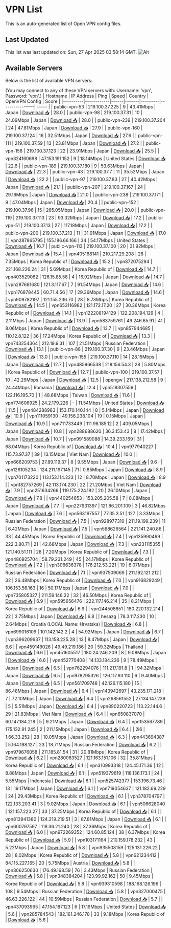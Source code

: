# VPN List

This is an auto-generated list of Open VPN config files.

## Last Updated

This list was last updated on: Sun, 27 Apr 2025 03:58:14 GMT.
![Alt](https://repobeats.axiom.co/api/embed/186b98318ef1479477931607c1ad7d823f12451f.svg "Repobeats analytics image")

## Available Servers

Below is the list of available VPN servers:

(You may connect to any of these VPN servers with: Username: 'vpn', Password: 'vpn'.)
| Hostname | IP Address | Ping | Speed | Country | OpenVPN Config | Score |
|----------|------------|------|-------|---------|----------------| ----- |
| public-vpn-53 | 219.100.37.225 | 9 | 43.41Mbps | Japan | [Download 📥](./configs/server_0_JP.ovpn) | 28.0 |
| public-vpn-98 | 219.100.37.31 | 10 | 24.09Mbps | Japan | [Download 📥](./configs/server_1_JP.ovpn) | 28.0 |
| public-vpn-239 | 219.100.37.204 | 24 | 47.81Mbps | Japan | [Download 📥](./configs/server_2_JP.ovpn) | 27.9 |
| public-vpn-160 | 219.100.37.124 | 16 | 32.51Mbps | Japan | [Download 📥](./configs/server_3_JP.ovpn) | 27.6 |
| public-vpn-111 | 219.100.37.59 | 13 | 23.81Mbps | Japan | [Download 📥](./configs/server_4_JP.ovpn) | 27.2 |
| public-vpn-158 | 219.100.37.123 | 22 | 23.91Mbps | Japan | [Download 📥](./configs/server_5_JP.ovpn) | 25.5 |
| vpn324160698 | 47.153.191.152 | 9 | 18.14Mbps | United States | [Download 📥](./configs/server_6_US.ovpn) | 22.6 |
| public-vpn-189 | 219.100.37.180 | 9 | 53.63Mbps | Japan | [Download 📥](./configs/server_7_JP.ovpn) | 22.3 |
| public-vpn-43 | 219.100.37.7 | 11 | 35.52Mbps | Japan | [Download 📥](./configs/server_8_JP.ovpn) | 22.2 |
| public-vpn-97 | 219.100.37.83 | 27 | 40.42Mbps | Japan | [Download 📥](./configs/server_9_JP.ovpn) | 21.1 |
| public-vpn-207 | 219.100.37.167 | 24 | 29.16Mbps | Japan | [Download 📥](./configs/server_10_JP.ovpn) | 21.0 |
| public-vpn-238 | 219.100.37.171 | 9 | 47.04Mbps | Japan | [Download 📥](./configs/server_11_JP.ovpn) | 20.4 |
| public-vpn-152 | 219.100.37.96 | 15 | 265.05Mbps | Japan | [Download 📥](./configs/server_12_JP.ovpn) | 20.0 |
| public-vpn-119 | 219.100.37.113 | 23 | 93.32Mbps | Japan | [Download 📥](./configs/server_13_JP.ovpn) | 17.2 |
| public-vpn-51 | 219.100.37.13 | 27 | 117.18Mbps | Japan | [Download 📥](./configs/server_14_JP.ovpn) | 17.2 |
| public-vpn-200 | 219.100.37.213 | 11 | 31.91Mbps | Japan | [Download 📥](./configs/server_15_JP.ovpn) | 17.0 |
| vpn287865795 | 155.186.66.166 | 34 | 54.17Mbps | United States | [Download 📥](./configs/server_16_US.ovpn) | 16.7 |
| public-vpn-113 | 219.100.37.100 | 20 | 31.92Mbps | Japan | [Download 📥](./configs/server_17_JP.ovpn) | 15.4 |
| vpn405168141 | 210.217.29.208 | 28 | 7.35Mbps | Korea Republic of | [Download 📥](./configs/server_18_KR.ovpn) | 15.2 |
| vpn872075294 | 221.168.226.24 | 31 | 5.69Mbps | Korea Republic of | [Download 📥](./configs/server_19_KR.ovpn) | 14.7 |
| vpn403529062 | 126.15.85.58 | 4 | 16.92Mbps | Japan | [Download 📥](./configs/server_20_JP.ovpn) | 14.7 |
| vpn287681680 | 121.3.117.67 | 7 | 91.54Mbps | Japan | [Download 📥](./configs/server_21_JP.ovpn) | 14.6 |
| vpn176878445 | 60.71.4.56 | 17 | 29.36Mbps | Japan | [Download 📥](./configs/server_22_JP.ovpn) | 14.6 |
| vpn909782197 | 121.155.236.70 | 28 | 8.73Mbps | Korea Republic of | [Download 📥](./configs/server_23_KR.ovpn) | 14.5 |
| vpn653116982 | 121.172.17.20 | 27 | 30.36Mbps | Korea Republic of | [Download 📥](./configs/server_24_KR.ovpn) | 14.1 |
| vpn122208194129 | 122.208.194.129 | 4 | 2.11Mbps | Japan | [Download 📥](./configs/server_25_JP.ovpn) | 13.9 |
| vpn583759761 | 49.246.65.91 | 41 | 8.06Mbps | Korea Republic of | [Download 📥](./configs/server_26_KR.ovpn) | 13.7 |
| vpn857944685 | 110.12.8.122 | 36 | 17.24Mbps | Korea Republic of | [Download 📥](./configs/server_27_KR.ovpn) | 13.3 |
| vpn743254364 | 212.19.9.31 | 107 | 21.51Mbps | Russian Federation | [Download 📥](./configs/server_28_RU.ovpn) | 13.1 |
| public-vpn-88 | 219.100.37.30 | 9 | 23.46Mbps | Japan | [Download 📥](./configs/server_29_JP.ovpn) | 13.0 |
| public-vpn-155 | 219.100.37.110 | 14 | 28.15Mbps | Japan | [Download 📥](./configs/server_30_JP.ovpn) | 12.7 |
| vpn485966538 | 218.156.54.3 | 28 | 5.80Mbps | Korea Republic of | [Download 📥](./configs/server_31_KR.ovpn) | 12.7 |
| public-vpn-100 | 219.100.37.57 | 10 | 42.29Mbps | Japan | [Download 📥](./configs/server_32_JP.ovpn) | 12.5 |
| opengw | 217.138.212.58 | 9 | 24.44Mbps | Romania | [Download 📥](./configs/server_33_RO.ovpn) | 12.4 |
| vpn518307559 | 122.116.195.70 | 1 | 48.68Mbps | Taiwan | [Download 📥](./configs/server_34_TW.ovpn) | 11.6 |
| vpn774606925 | 24.2.179.226 | - | 11.54Mbps | United States | [Download 📥](./configs/server_35_US.ovpn) | 11.5 |
| vpn484288983 | 153.170.140.144 | 8 | 5.14Mbps | Japan | [Download 📥](./configs/server_36_JP.ovpn) | 10.9 |
| vpn111059130 | 49.156.238.104 | 19 | 0.15Mbps | Japan | [Download 📥](./configs/server_37_JP.ovpn) | 10.9 |
| vpn711733449 | 111.96.185.12 | 2 | 409.05Mbps | Japan | [Download 📥](./configs/server_38_JP.ovpn) | 10.8 |
| vpn288688620 | 36.3.153.43 | 8 | 17.42Mbps | Japan | [Download 📥](./configs/server_39_JP.ovpn) | 10.7 |
| vpn991589088 | 14.39.233.169 | 31 | 68.04Mbps | Korea Republic of | [Download 📥](./configs/server_40_KR.ovpn) | 10.4 |
| vpn977940227 | 115.73.97.37 | 39 | 13.15Mbps | Viet Nam | [Download 📥](./configs/server_41_VN.ovpn) | 10.0 |
| vpn666209753 | 27.89.119.37 | 8 | 9.55Mbps | Japan | [Download 📥](./configs/server_42_JP.ovpn) | 9.6 |
| vpn126105234 | 124.211.197.145 | 71 | 0.85Mbps | Japan | [Download 📥](./configs/server_43_JP.ovpn) | 8.9 |
| vpn701173220 | 113.153.114.223 | 12 | 8.70Mbps | Japan | [Download 📥](./configs/server_44_JP.ovpn) | 8.9 |
| vpn182757269 | 42.113.174.230 | 22 | 21.20Mbps | Viet Nam | [Download 📥](./configs/server_45_VN.ovpn) | 7.9 |
| vpn251634266 | 119.175.224.182 | 20 | 26.10Mbps | Japan | [Download 📥](./configs/server_46_JP.ovpn) | 7.8 |
| vpn440254653 | 153.205.205.58 | 7 | 8.08Mbps | Japan | [Download 📥](./configs/server_47_JP.ovpn) | 7.7 |
| vpn227931397 | 121.86.201.109 | 3 | 46.82Mbps | Japan | [Download 📥](./configs/server_48_JP.ovpn) | 7.6 |
| vpn563197557 | 77.35.3.51 | 127 | 3.33Mbps | Russian Federation | [Download 📥](./configs/server_49_RU.ovpn) | 7.5 |
| vpn928977310 | 211.19.199.239 | 11 | 6.42Mbps | Japan | [Download 📥](./configs/server_50_JP.ovpn) | 7.5 |
| vpn568626564 | 221.141.240.86 | 33 | 44.45Mbps | Korea Republic of | [Download 📥](./configs/server_51_KR.ovpn) | 7.4 |
| vpn135990469 | 222.3.80.71 | 21 | 42.68Mbps | Japan | [Download 📥](./configs/server_52_JP.ovpn) | 7.3 |
| vpn231115355 | 121.140.51.111 | 28 | 7.20Mbps | Korea Republic of | [Download 📥](./configs/server_53_KR.ovpn) | 7.3 |
| vpn486925704 | 58.79.231.249 | 45 | 24.17Mbps | Korea Republic of | [Download 📥](./configs/server_54_KR.ovpn) | 7.2 |
| vpn306636378 | 176.212.53.221 | 19 | 6.07Mbps | Russian Federation | [Download 📥](./configs/server_55_RU.ovpn) | 7.1 |
| vpn937509069 | 211.192.121.212 | 32 | 26.48Mbps | Korea Republic of | [Download 📥](./configs/server_56_KR.ovpn) | 7.0 |
| vpn916829249 | 106.153.56.163 | 16 | 50.17Mbps | Japan | [Download 📥](./configs/server_57_JP.ovpn) | 7.0 |
| vpn735805327 | 211.59.146.22 | 32 | 46.50Mbps | Korea Republic of | [Download 📥](./configs/server_58_KR.ovpn) | 6.9 |
| vpn595656476 | 222.117.146.214 | 35 | 8.21Mbps | Korea Republic of | [Download 📥](./configs/server_59_KR.ovpn) | 6.9 |
| vpn244508851 | 180.220.132.214 | 22 | 3.75Mbps | Japan | [Download 📥](./configs/server_60_JP.ovpn) | 6.8 |
| hesazg | 78.3.117.230 | 10 | 2.64Mbps | Croatia (LOCAL Name: Hrvatska) | [Download 📥](./configs/server_61_HR.ovpn) | 6.8 |
| vpn699016109 | 101.142.142.2 | 4 | 54.92Mbps | Japan | [Download 📥](./configs/server_62_JP.ovpn) | 6.7 |
| vpn396209637 | 113.158.225.28 | 13 | 8.47Mbps | Japan | [Download 📥](./configs/server_63_JP.ovpn) | 6.6 |
| vpn459149026 | 49.49.219.186 | 20 | 59.32Mbps | Thailand | [Download 📥](./configs/server_64_TH.ovpn) | 6.6 |
| vpn451605517 | 180.24.246.209 | 8 | 9.08Mbps | Japan | [Download 📥](./configs/server_65_JP.ovpn) | 6.6 |
| vpn452770408 | 14.133.184.236 | 9 | 78.49Mbps | Japan | [Download 📥](./configs/server_66_JP.ovpn) | 6.5 |
| vpn762294076 | 111.217.191.8 | 1 | 94.32Mbps | Japan | [Download 📥](./configs/server_67_JP.ovpn) | 6.5 |
| vpn978295326 | 126.117.93.110 | 6 | 9.40Mbps | Japan | [Download 📥](./configs/server_68_JP.ovpn) | 6.5 |
| vpn561709748 | 42.126.115.180 | 15 | 86.48Mbps | Japan | [Download 📥](./configs/server_69_JP.ovpn) | 6.4 |
| vpn143942697 | 43.235.171.218 | 7 | 72.10Mbps | Japan | [Download 📥](./configs/server_70_JP.ovpn) | 6.4 |
| vpn268561552 | 27.134.147.239 | 5 | 5.51Mbps | Japan | [Download 📥](./configs/server_71_JP.ovpn) | 6.4 |
| vpn890220723 | 113.22.144.6 | 29 | 21.83Mbps | Viet Nam | [Download 📥](./configs/server_72_VN.ovpn) | 6.4 |
| vpn650837070 | 60.147.184.218 | 5 | 9.21Mbps | Japan | [Download 📥](./configs/server_73_JP.ovpn) | 6.4 |
| vpn153567789 | 175.132.91.245 | 2 | 211.15Mbps | Japan | [Download 📥](./configs/server_74_JP.ovpn) | 6.4 |
| 2i6 | 1.66.33.252 | 28 | 10.05Mbps | Japan | [Download 📥](./configs/server_75_JP.ovpn) | 6.3 |
| vpn443694387 | 5.164.198.127 | 23 | 18.71Mbps | Russian Federation | [Download 📥](./configs/server_76_RU.ovpn) | 6.2 |
| vpn979676058 | 211.185.81.54 | 31 | 20.81Mbps | Korea Republic of | [Download 📥](./configs/server_77_KR.ovpn) | 6.2 |
| vpn280083527 | 121.163.151.106 | 32 | 35.81Mbps | Korea Republic of | [Download 📥](./configs/server_78_KR.ovpn) | 6.1 |
| vpn310993318 | 124.45.171.36 | 12 | 8.88Mbps | Japan | [Download 📥](./configs/server_79_JP.ovpn) | 6.1 |
| vpn519379619 | 118.136.173.1 | 24 | 5.55Mbps | Indonesia | [Download 📥](./configs/server_80_ID.ovpn) | 6.1 |
| vpn525742377 | 153.196.73.46 | 13 | 19.17Mbps | Japan | [Download 📥](./configs/server_81_JP.ovpn) | 6.1 |
| vpn719054637 | 121.182.69.229 | 24 | 29.43Mbps | Korea Republic of | [Download 📥](./configs/server_82_KR.ovpn) | 6.1 |
| vpn378704797 | 122.133.203.41 | 3 | 9.02Mbps | Japan | [Download 📥](./configs/server_83_JP.ovpn) | 6.1 |
| vpn506628040 | 121.157.223.27 | 33 | 37.25Mbps | Korea Republic of | [Download 📥](./configs/server_84_KR.ovpn) | 6.1 |
| vpn813941380 | 124.219.219.51 | 3 | 87.81Mbps | Japan | [Download 📥](./configs/server_85_JP.ovpn) | 6.1 |
| vpn600797597 | 118.36.21.240 | 28 | 37.36Mbps | Korea Republic of | [Download 📥](./configs/server_86_KR.ovpn) | 6.0 |
| vpn972269352 | 124.60.85.124 | 38 | 6.37Mbps | Korea Republic of | [Download 📥](./configs/server_87_KR.ovpn) | 5.9 |
| vpn103171164 | 210.159.178.232 | 43 | 5.22Mbps | Japan | [Download 📥](./configs/server_88_JP.ovpn) | 5.8 |
| vpn935508159 | 125.131.226.22 | 28 | 8.02Mbps | Korea Republic of | [Download 📥](./configs/server_89_KR.ovpn) | 5.8 |
| vpn621234412 | 84.115.227.165 | 20 | 5.75Mbps | Austria | [Download 📥](./configs/server_90_AT.ovpn) | 5.8 |
| vpn306250630 | 176.49.168.59 | 76 | 3.43Mbps | Russian Federation | [Download 📥](./configs/server_91_RU.ovpn) | 5.8 |
| vpn348384204 | 123.99.92.162 | 50 | 9.45Mbps | Korea Republic of | [Download 📥](./configs/server_92_KR.ovpn) | 5.8 |
| vpn939310598 | 188.168.126.196 | 108 | 9.54Mbps | Russian Federation | [Download 📥](./configs/server_93_RU.ovpn) | 5.8 |
| vpn327000475 | 46.63.226.122 | 44 | 10.59Mbps | Russian Federation | [Download 📥](./configs/server_94_RU.ovpn) | 5.7 |
| vpn437093965 | 47.154.187.123 | 6 | 17.19Mbps | United States | [Download 📥](./configs/server_95_US.ovpn) | 5.6 |
| vpn285784543 | 182.161.246.178 | 33 | 9.18Mbps | Korea Republic of | [Download 📥](./configs/server_96_KR.ovpn) | 5.6 |
